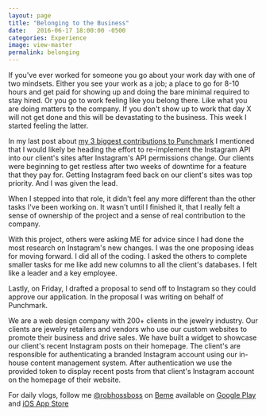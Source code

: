 ```yaml
---
layout: page
title: "Belonging to the Business"
date:   2016-06-17 18:00:00 -0500
categories: Experience
image: view-master
permalink: belonging
---
```


If you've ever worked for someone you go about your work day with one of two mindsets. Either you see your work as a job; a place to go for 8-10 hours and get paid for showing up and doing the bare minimal required to stay hired. Or you go to work feeling like you belong there. Like what you are doing matters to the company. If you don't show up to work that day X will not get done and this will be devastating to the business. This week I started feeling the latter.

In my last post about [my 3 biggest contributions to Punchmark](/contribution) I mentioned that I would likely be heading the effort to re-implement the Instagram API into our client's sites after Instagram's API permissions change. Our clients were beginning to get restless after two weeks of downtime for a feature that they pay for. Getting Instagram feed back on our client's sites was top priority. And I was given the lead. 

When I stepped into that role, it didn't feel any more different than the other tasks I've been working on. It wasn't until I finished it, that I really felt a sense of ownership of the project and a sense of real contribution to the company. 

With this project, others were asking ME for advice since I had done the most research on Instagram's new changes. I was the one proposing ideas for moving forward. I did all of the coding. I asked the others to complete smaller tasks for me like add new columns to all the client's databases. I felt like a leader and a key employee. 

Lastly, on Friday, I drafted a proposal to send off to Instagram so they could approve our application. In the proposal I was writing on behalf of Punchmark. 

We are a web design company with 200+ clients in the jewelry industry. Our clients are jewelry retailers and vendors who use our custom websites to promote their business and drive sales. We have built a widget to showcase our client's recent Instagram posts on their homepage. The client's are responsible for authenticating a branded Instagram account using our in-house content management system. After authentication we use the provided token to display recent posts from that client's Instagram account on the homepage of their website.

For daily vlogs, follow me [@robhossboss](https://beme.com/robhossboss) on [Beme](https://beme.com) available on [Google Play](https://play.google.com/store/apps/details?id=com.beme.android) and [iOS App Store](https://geo.itunes.apple.com/us/app/beme-share-video.-honestly./id1005178547?mt=8)
